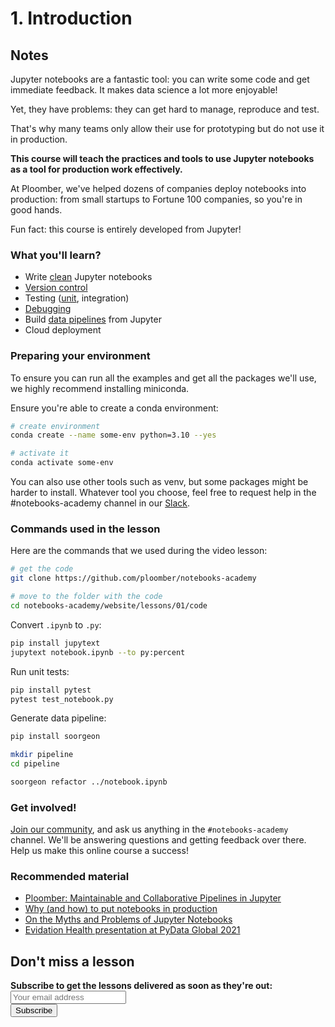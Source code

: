 # 1. Introduction

## Notes

Jupyter notebooks are a fantastic tool: you can write some code and get immediate feedback. It makes data science a lot more enjoyable!

Yet, they have problems: they can get hard to manage, reproduce and test. 

That's why many teams only allow their use for prototyping but do not use it in production.

**This course will teach the practices and tools to use Jupyter notebooks as a tool for production work effectively.**

At Ploomber, we've helped dozens of companies deploy notebooks into production: from small startups to Fortune 100 companies, so you're in good hands.

Fun fact: this course is entirely developed from Jupyter!

### What you'll learn?

- Write [clean](https://github.com/ploomber/notebooks-academy/blob/main/website/lessons/01/code/notebook.ipynb) Jupyter notebooks
- [Version control](https://github.com/ploomber/notebooks-academy/blob/main/website/lessons/01/code/notebook.py)
- Testing ([unit](https://github.com/ploomber/notebooks-academy/blob/main/website/lessons/01/code/test_notebook.py), integration)
- [Debugging](https://github.com/ploomber/notebooks-academy/blob/main/website/lessons/01/code/debugging.ipynb)
- Build [data pipelines](https://github.com/ploomber/notebooks-academy/tree/main/website/lessons/01/code/pipeline) from Jupyter
- Cloud deployment

### Preparing your environment

To ensure you can run all the examples and get all the packages we'll use, we highly recommend installing miniconda.

Ensure you're able to create a conda environment:

```sh
# create environment
conda create --name some-env python=3.10 --yes

# activate it
conda activate some-env
```

You can also use other tools such as venv, but some packages might be harder to install. Whatever tool you choose, feel free to request help in the #notebooks-academy channel in our [Slack](https://ploomber.io/community).

### Commands used in the lesson

Here are the commands that we used during the video lesson:

```sh
# get the code
git clone https://github.com/ploomber/notebooks-academy

# move to the folder with the code
cd notebooks-academy/website/lessons/01/code
```

Convert `.ipynb` to `.py`:

```sh
pip install jupytext
jupytext notebook.ipynb --to py:percent
```

Run unit tests:

```sh
pip install pytest
pytest test_notebook.py
```

Generate data pipeline:

```sh
pip install soorgeon

mkdir pipeline
cd pipeline

soorgeon refactor ../notebook.ipynb
```

### Get involved!

[Join our community](https://ploomber.io/community), and ask us anything in the `#notebooks-academy` channel. We'll be answering questions and getting feedback over there. Help us make this online course a success!

### Recommended material

- [Ploomber: Maintainable and Collaborative Pipelines in Jupyter](https://blog.jupyter.org/ploomber-maintainable-and-collaborative-pipelines-in-jupyter-acb3ad2101a7)
- [Why (and how) to put notebooks in production](https://ploomber.io/blog/nbs-production)
- [On the Myths and Problems of Jupyter Notebooks](https://ploomber.io/blog/nbs-myths/)
- [Evidation Health presentation at PyData Global 2021](https://www.youtube.com/watch?v=cFpUBiSgDwU)

## Don't miss a lesson

<div id="newsletter">
<div class="newsletter-copy"><b>Subscribe to get the lessons delivered as soon as they're out:</b></div>
<div id="revue-embed">
  <form action="https://www.getrevue.co/profile/ploomber/add_subscriber" method="post" id="revue-form" name="revue-form"  target="_blank">
  <div class="revue-form-group" id="email-text-field">
    <input class="revue-form-field" placeholder="Your email address" type="email" name="member[email]" id="member_email">
  </div>
  <div class="revue-form-actions" id="submit-btn">
    <input type="submit" value="Subscribe" name="member[subscribe]" id="member_submit">
  </div>
  </form>
</div>
</div>


